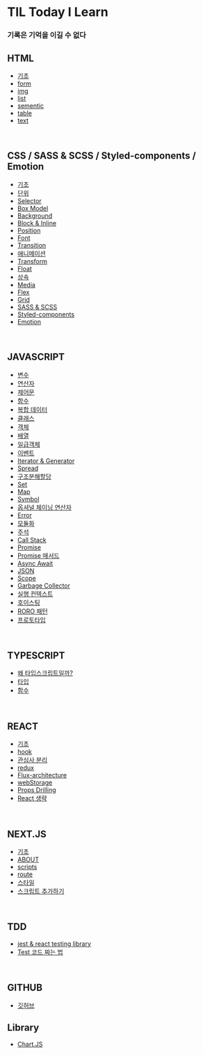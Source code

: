 # TIL Today I Learn

### 기록은 기억을 이길 수 없다

## HTML

- [기초](/HTML/html-basic.md)
- [form](/HTML/form.md)
- [img](/HTML/img.md)
- [list](/HTML/list.md)
- [sementic](/HTML/sementic-tag.md)
- [table](/HTML/table.md)
- [text](/HTML/text.md)

<br />

## CSS / SASS & SCSS / Styled-components / Emotion

- [기초](/CSS/basic.md)
- [단위](/CSS/unit.md)
- [Selector](/CSS/selector.md)
- [Box Model](/CSS/boxModel.md)
- [Background](/CSS/background.md)
- [Block & Inline](/CSS/block_inline.md)
- [Position](/CSS/position.md)
- [Font](/CSS/font.md)
- [Transition](/CSS/transition.md)
- [애니메이션](/CSS/animation.md)
- [Transform](/CSS/transform.md)
- [Float](/CSS/float.md)
- [상속](/CSS/inheritance.md)
- [Media](/CSS/media.md)
- [Flex](/CSS/flex.md)
- [Grid](/CSS/grid.md)
- [SASS & SCSS](/SASS%26SCSS/basic.md)
- [Styled-components](/Styled-components/basic.md)
- [Emotion](/Emotion/basic.md)

<br />

## JAVASCRIPT

- [변수](/JavaScript/variable.md)
- [연산자](/JavaScript/operator.md)
- [제어문](/JavaScript/control.md)
- [함수](/JavaScript/function.md)
- [복합 데이터](/JavaScript/built-in.md)
- [클래스](/JavaScript/class.md)
- [객체](/JavaScript/object.md)
- [배열](/JavaScript/array.md)
- [일급객체](/JavaScript/hof.md)
- [이벤트](/JavaScript/event.md)
- [Iterator & Generator](/JavaScript/iterator.md)
- [Spread](/JavaScript/spread.md)
- [구조분해할당](/JavaScript/destructor.md)
- [Set](/JavaScript/set.md)
- [Map](/JavaScript/map.md)
- [Symbol](/JavaScript/symbol.md)
- [옵셔널 체이닝 연산자](./JavaScript/optional.md)
- [Error](./JavaScript/error.md)
- [모듈화](./JavaScript/module.md)
- [주석](./JavaScript/comments.md)
- [Call Stack](/JavaScript/callstack.md)
- [Promise](/JavaScript/promise.md)
- [Promise 매서드](/JavaScript/promise-methods.md)
- [Async Await](/JavaScript/async-await.md)
- [JSON](/JavaScript/json.md)
- [Scope](/JavaScript/scope.md)
- [Garbage Collector](/JavaScript/garbage.md)
- [실행 컨텍스트](/JavaScript/execution.md)
- [호이스팅](/JavaScript/hoisting.md)
- [RORO 패턴]()
- [프로토타입](/JavaScript/proto.md)

<br />

## TYPESCRIPT

- [왜 타입스크립트일까?](/TYPESCRIPT/basic.md)
- [타입](/TYPESCRIPT/type.md)
- [함수]()

<br />

## REACT

- [기초](/REACT/basic.md)
- [hook](/REACT/hook.md)
- [관심사 분리](/REACT/componanent.md)
- [redux](/REACT/redux.md)
- [Flux-architecture](/REACT/flux-architecture.md)
- [webStorage](/REACT/webStorage.md)
- [Props Drilling](/REACT/props-drilling.md)
- [React 생략](/REACT/remove-import.md)

<br />

## NEXT.JS

- [기초](/NextJS/basic.md)
- [ABOUT](/NextJS/about.md)
- [scripts](/NextJS/scripts.md)
- [route](/NextJS/route.md)
- [스타일](/NextJS/style.md)
- [스크립트 추가하기](/NextJS/script.md)

<br />

## TDD

- [jest & react testing library](/REACT/TDD/jest.md)
- [Test 코드 짜는 법](/REACT/TDD/tdd.md)

<br />

## GITHUB

- [깃허브](/GITHUB/github/md)

## Library

- [Chart.JS](/Library/ChartJS/index.mdS)

